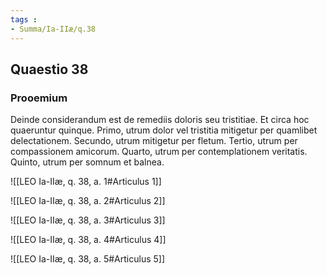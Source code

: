 ```yaml
---
tags : 
- Summa/Ia-IIæ/q.38
---
```


## Quaestio 38

### Prooemium

Deinde considerandum est de remediis doloris seu tristitiae. Et circa hoc quaeruntur quinque. Primo, utrum dolor vel tristitia mitigetur per quamlibet delectationem. Secundo, utrum mitigetur per fletum. Tertio, utrum per compassionem amicorum. Quarto, utrum per contemplationem veritatis. Quinto, utrum per somnum et balnea.

![[LEO Ia-IIæ, q. 38, a. 1#Articulus 1]]

![[LEO Ia-IIæ, q. 38, a. 2#Articulus 2]]

![[LEO Ia-IIæ, q. 38, a. 3#Articulus 3]]

![[LEO Ia-IIæ, q. 38, a. 4#Articulus 4]]

![[LEO Ia-IIæ, q. 38, a. 5#Articulus 5]]

